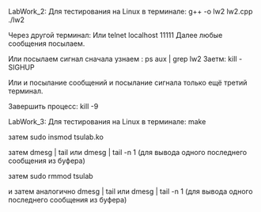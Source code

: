 LabWork_2:
Для тестирования на Linux в терминале:
g++ -o lw2 lw2.cpp
./lw2

Через другой терминал:
Или
telnet localhost 11111
Далее любые сообщения посылаем.

Или 
посылаем сигнал
сначала узнаем <PID>: ps aux | grep lw2
Заетм:
kill -SIGHUP <PID>

Или и посылание сообщений и посылание сигнала только ещё третий терминал.

Завершить процесс: kill -9 <PID>

LabWork_3:
Для тестирования на Linux в терминале:
make

затем
sudo insmod tsulab.ko

затем
dmesg | tail
или
dmesg | tail -n 1
(для вывода одного последнего сообщения из буфера)

затем
sudo rmmod tsulab

и затем аналогично
dmesg | tail
или
dmesg | tail -n 1
(для вывода одного последнего сообщения из буфера)
